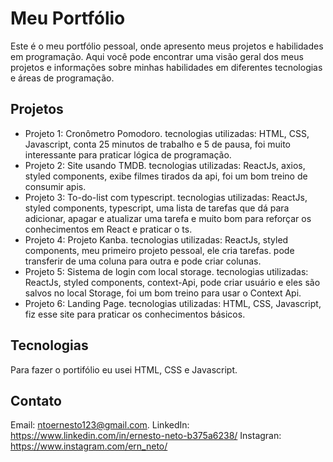 # Meu Portfólio
Este é o meu portfólio pessoal, onde apresento meus projetos e habilidades em programação. Aqui você pode encontrar uma visão geral dos meus projetos e informações sobre minhas habilidades em diferentes tecnologias e áreas de programação.

## Projetos
<ul>
  <li>Projeto 1: Cronômetro Pomodoro. tecnologias utilizadas: HTML, CSS, Javascript, conta 25 minutos de trabalho e 5 de pausa, foi muito interessante para praticar lógica de programação.</li>
  <li>Projeto 2: Site usando TMDB. tecnologias utilizadas: ReactJs, axios, styled components, exibe filmes tirados da api, foi um bom treino de consumir apis.</li>
  <li>Projeto 3: To-do-list com typescript. tecnologias utilizadas: ReactJs, styled components, typescript, uma lista de tarefas que dá para adicionar, apagar e atualizar uma tarefa e muito bom para reforçar os conhecimentos em React e praticar o ts.</li>
  <li>Projeto 4: Projeto Kanba. tecnologias utilizadas: ReactJs, styled components, meu primeiro projeto pessoal, ele cria tarefas. pode transferir de uma coluna para outra e pode criar colunas.</li>
  <li>Projeto 5: Sistema de login com local storage. tecnologias utilizadas: ReactJs, styled components, context-Api, pode criar usuário e eles são salvos no local Storage, foi um bom treino para usar o Context Api.</li>
  <li>Projeto 6: Landing Page. tecnologias utilizadas: HTML, CSS, Javascript, fiz esse site para praticar os conhecimentos básicos.</li>
</ul>


## Tecnologias
Para fazer o portifólio eu usei HTML, CSS e Javascript.
## Contato
Email: ntoernesto123@gmail.com.
LinkedIn: https://www.linkedin.com/in/ernesto-neto-b375a6238/
Instagran: https://www.instagram.com/ern_neto/
